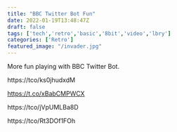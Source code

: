 ```yaml
---
title: "BBC Twitter Bot Fun"
date: 2022-01-19T13:48:47Z
draft: false
tags: ['tech','retro','basic','8bit','video','lbry']
categories: ['Retro']
featured_image: "/invader.jpg"
---
```


More fun playing with BBC Twitter Bot.

https://tco/ks0jhudxdM

https://t.co/xBabCMPWCX

https://tco/jVpUMLBa8D

https://tco/Rt3DOf1FOh
